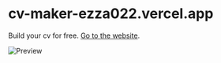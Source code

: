 # cv-maker-ezza022.vercel.app
Build your cv for free. [Go to the website](https://cv-maker-ezza022.vercel.app/).

![Preview](https://firebasestorage.googleapis.com/v0/b/cv-maker-f1c88.appspot.com/o/PicsArt_09-10-02.59.10.jpg?alt=media&token=0cdb8675-15d9-43cb-9c48-2ea88fe75f0c)